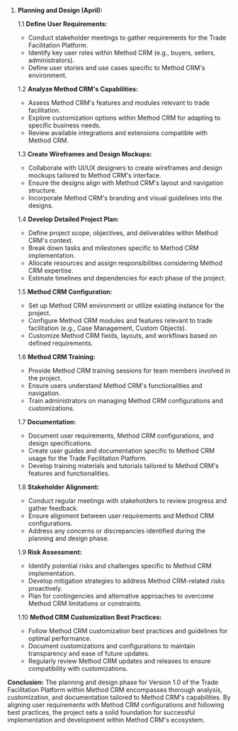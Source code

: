 1. **Planning and Design (April):**

   1.1 **Define User Requirements:**

   - Conduct stakeholder meetings to gather requirements for the Trade Facilitation Platform.
   - Identify key user roles within Method CRM (e.g., buyers, sellers, administrators).
   - Define user stories and use cases specific to Method CRM's environment.

   1.2 **Analyze Method CRM's Capabilities:**

   - Assess Method CRM's features and modules relevant to trade facilitation.
   - Explore customization options within Method CRM for adapting to specific business needs.
   - Review available integrations and extensions compatible with Method CRM.

   1.3 **Create Wireframes and Design Mockups:**

   - Collaborate with UI/UX designers to create wireframes and design mockups tailored to Method CRM's interface.
   - Ensure the designs align with Method CRM's layout and navigation structure.
   - Incorporate Method CRM's branding and visual guidelines into the designs.

   1.4 **Develop Detailed Project Plan:**

   - Define project scope, objectives, and deliverables within Method CRM's context.
   - Break down tasks and milestones specific to Method CRM implementation.
   - Allocate resources and assign responsibilities considering Method CRM expertise.
   - Estimate timelines and dependencies for each phase of the project.

   1.5 **Method CRM Configuration:**

   - Set up Method CRM environment or utilize existing instance for the project.
   - Configure Method CRM modules and features relevant to trade facilitation (e.g., Case Management, Custom Objects).
   - Customize Method CRM fields, layouts, and workflows based on defined requirements.

   1.6 **Method CRM Training:**

   - Provide Method CRM training sessions for team members involved in the project.
   - Ensure users understand Method CRM's functionalities and navigation.
   - Train administrators on managing Method CRM configurations and customizations.

   1.7 **Documentation:**

   - Document user requirements, Method CRM configurations, and design specifications.
   - Create user guides and documentation specific to Method CRM usage for the Trade Facilitation Platform.
   - Develop training materials and tutorials tailored to Method CRM's features and functionalities.

   1.8 **Stakeholder Alignment:**

   - Conduct regular meetings with stakeholders to review progress and gather feedback.
   - Ensure alignment between user requirements and Method CRM configurations.
   - Address any concerns or discrepancies identified during the planning and design phase.

   1.9 **Risk Assessment:**

   - Identify potential risks and challenges specific to Method CRM implementation.
   - Develop mitigation strategies to address Method CRM-related risks proactively.
   - Plan for contingencies and alternative approaches to overcome Method CRM limitations or constraints.

   1.10 **Method CRM Customization Best Practices:**

   - Follow Method CRM customization best practices and guidelines for optimal performance.
   - Document customizations and configurations to maintain transparency and ease of future updates.
   - Regularly review Method CRM updates and releases to ensure compatibility with customizations.

**Conclusion:**
The planning and design phase for Version 1.0 of the Trade Facilitation Platform within Method CRM encompasses thorough analysis, customization, and documentation tailored to Method CRM's capabilities. By aligning user requirements with Method CRM configurations and following best practices, the project sets a solid foundation for successful implementation and development within Method CRM's ecosystem.
